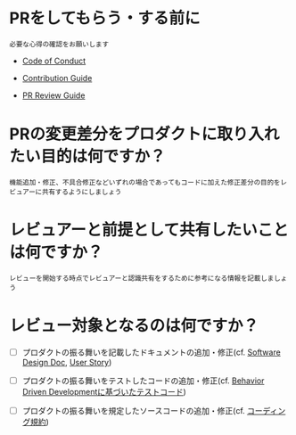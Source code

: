 # PRをしてもらう・する前に

```
必要な心得の確認をお願いします
```

- [Code of Conduct]()

- [Contribution Guide]()

- [PR Review Guide]()

# PRの変更差分をプロダクトに取り入れたい目的は何ですか？

```
機能追加・修正、不具合修正などいずれの場合であってもコードに加えた修正差分の目的をレビュアーに共有するようにしましょう
```

# レビュアーと前提として共有したいことは何ですか？

```
レビューを開始する時点でレビュアーと認識共有をするために参考になる情報を記載しましょう
```


# レビュー対象となるのは何ですか？

- [ ] プロダクトの振る舞いを記載したドキュメントの追加・修正(cf. [Software Design Doc](), [User Story]())

- [ ] プロダクトの振る舞いをテストしたコードの追加・修正(cf. [Behavior Driven Developmentに基づいたテストコード]())

- [ ] プロダクトの振る舞いを規定したソースコードの追加・修正(cf. [コーディング規約]())